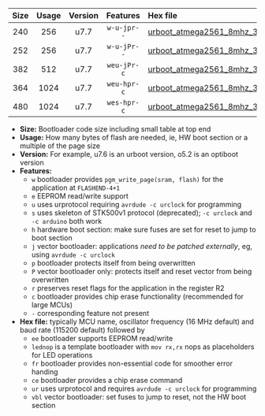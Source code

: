 |Size|Usage|Version|Features|Hex file|
|:-:|:-:|:-:|:-:|:--|
|240|256|u7.7|`w-u-jpr--`|[urboot_atmega2561_8mhz_38400bps_lednop_ur_vbl.hex](https://raw.githubusercontent.com/stefanrueger/urboot.hex/main/mcus/atmega2561/fcpu_8mhz/38400_bps/urboot_atmega2561_8mhz_38400bps_lednop_ur_vbl.hex)|
|252|256|u7.7|`w-u-jPr--`|[urboot_atmega2561_8mhz_38400bps_ur_vbl.hex](https://raw.githubusercontent.com/stefanrueger/urboot.hex/main/mcus/atmega2561/fcpu_8mhz/38400_bps/urboot_atmega2561_8mhz_38400bps_ur_vbl.hex)|
|382|512|u7.7|`weu-jPr-c`|[urboot_atmega2561_8mhz_38400bps_ee_lednop_fr_ce_ur_vbl.hex](https://raw.githubusercontent.com/stefanrueger/urboot.hex/main/mcus/atmega2561/fcpu_8mhz/38400_bps/urboot_atmega2561_8mhz_38400bps_ee_lednop_fr_ce_ur_vbl.hex)|
|364|1024|u7.7|`weu-hpr-c`|[urboot_atmega2561_8mhz_38400bps_ee_lednop_fr_ce_ur.hex](https://raw.githubusercontent.com/stefanrueger/urboot.hex/main/mcus/atmega2561/fcpu_8mhz/38400_bps/urboot_atmega2561_8mhz_38400bps_ee_lednop_fr_ce_ur.hex)|
|480|1024|u7.7|`wes-hpr-c`|[urboot_atmega2561_8mhz_38400bps_ee_lednop_fr_ce.hex](https://raw.githubusercontent.com/stefanrueger/urboot.hex/main/mcus/atmega2561/fcpu_8mhz/38400_bps/urboot_atmega2561_8mhz_38400bps_ee_lednop_fr_ce.hex)|

- **Size:** Bootloader code size including small table at top end
- **Usage:** How many bytes of flash are needed, ie, HW boot section or a multiple of the page size
- **Version:** For example, u7.6 is an urboot version, o5.2 is an optiboot version
- **Features:**
  + `w` bootloader provides `pgm_write_page(sram, flash)` for the application at `FLASHEND-4+1`
  + `e` EEPROM read/write support
  + `u` uses urprotocol requiring `avrdude -c urclock` for programming
  + `s` uses skeleton of STK500v1 protocol (deprecated); `-c urclock` and `-c arduino` both work
  + `h` hardware boot section: make sure fuses are set for reset to jump to boot section
  + `j` vector bootloader: applications *need to be patched externally*, eg, using `avrdude -c urclock`
  + `p` bootloader protects itself from being overwritten
  + `P` vector bootloader only: protects itself and reset vector from being overwritten
  + `r` preserves reset flags for the application in the register R2
  + `c` bootloader provides chip erase functionality (recommended for large MCUs)
  + `-` corresponding feature not present
- **Hex file:** typically MCU name, oscillator frequency (16 MHz default) and baud rate (115200 default) followed by
  + `ee` bootloader supports EEPROM read/write
  + `lednop` is a template bootloader with `mov rx,rx` nops as placeholders for LED operations
  + `fr` bootloader provides non-essential code for smoother error handing
  + `ce` bootloader provides a chip erase command
  + `ur` uses urprotocol and requires `avrdude -c urclock` for programming
  + `vbl` vector bootloader: set fuses to jump to reset, not the HW boot section
